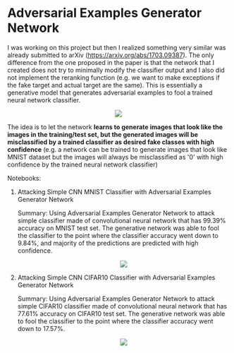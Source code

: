 # Adversarial Examples Generator Network
I was working on this project but then I realized something very similar was already submitted to arXiv (https://arxiv.org/abs/1703.09387). The only difference from the one proposed in the paper is that the network that I created does not try to minimally modify the classifier output and I also did not implement the reranking function (e.g. we want to make exceptions if the fake target and actual target are the same). This is essentially a generative model that generates adversarial examples to fool a trained neural network classifier.

<p align="center">
  <img src="https://github.com/rrwiyatn/deeplearning-ai/blob/master/adversarial_transformation_networks/diagrams/adversarial-examples-generator-network.jpg">
</p>

The idea is to let the network **learns to generate images that look like the images in the training/test set, but the generated images will be misclassified by a trained classifier as desired fake classes with high confidence** (e.g. a network can be trained to generate images that look like MNIST dataset but the images will always be misclassified as '0' with high confidence by the trained neural network classifier)

Notebooks:
1. Attacking Simple CNN MNIST Classifier with Adversarial Examples Generator Network
    
    Summary: Using Adversarial Examples Generator Network to attack simple classifier made of convolutional neural network that has 99.39% accuracy on MNIST test set. The generative network was able to fool the classifier to the point where the classifier accuracy went down to 9.84%, and majority of the predictions are predicted with high confidence.

    <p align="center">
    <img src="https://github.com/rrwiyatn/deeplearning-ai/blob/master/adversarial_transformation_networks/images/notebook1.png">
    </p>

2. Attacking Simple CNN CIFAR10 Classifier with Adversarial Examples Generator Network
    
    Summary: Using Adversarial Examples Generator Network to attack simple CIFAR10 classifier made of convolutional neural network that has 77.61% accuracy on CIFAR10 test set. The generative network was able to fool the classifier to the point where the classifier accuracy went down to 17.57%.

    <p align="center">
    <img src="https://github.com/rrwiyatn/deeplearning-ai/blob/master/adversarial_transformation_networks/images/notebook2.png">
    </p>
